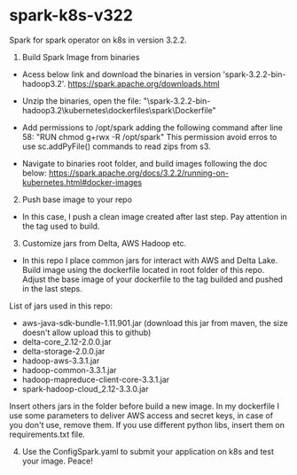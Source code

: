 # spark-k8s-v322
Spark for spark operator on k8s in version 3.2.2.

1. Build Spark Image from binaries
- Acess below link and download the binaries in version 'spark-3.2.2-bin-hadoop3.2'.
https://spark.apache.org/downloads.html

- Unzip the binaries, open the file:
"\spark-3.2.2-bin-hadoop3.2\kubernetes\dockerfiles\spark\Dockerfile"

- Add permissions to /opt/spark adding the following command after line 58:
"RUN chmod g+rwx -R /opt/spark"
This permission avoid erros to use sc.addPyFile() commands to read zips from s3.

- Navigate to binaries root folder, and build images following the doc below:
https://spark.apache.org/docs/3.2.2/running-on-kubernetes.html#docker-images

2. Push base image to your repo
- In this case, I push a clean image created after last step. Pay attention in the tag used to build.

3. Customize jars from Delta, AWS Hadoop etc.
- In this repo I place common jars for interact with AWS and Delta Lake. Build image using the dockerfile located in root folder of this repo.
Adjust the base image of your dockerfile to the tag builded and pushed in the last steps.

List of jars used in this repo:
- aws-java-sdk-bundle-1.11.901.jar (download this jar from maven, the size doesn't allow upload this to github)
- delta-core_2.12-2.0.0.jar
- delta-storage-2.0.0.jar
- hadoop-aws-3.3.1.jar
- hadoop-common-3.3.1.jar
- hadoop-mapreduce-client-core-3.3.1.jar
- spark-hadoop-cloud_2.12-3.3.0.jar

Insert others jars in the folder before build a new image. In my dockerfile I use some parameters to deliver AWS access and secret keys, in case of you don't use, remove them.
If you use different python libs, insert them on requirements.txt file.

4. Use the ConfigSpark.yaml to submit your application on k8s and test your image. Peace!